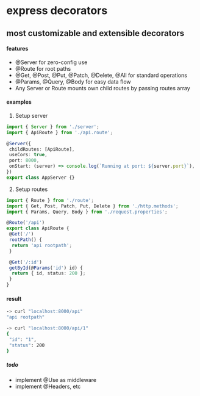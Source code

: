 # express decorators

## most customizable and extensible decorators

#### features

- @Server for zero-config use
- @Route for root paths
- @Get, @Post, @Put, @Patch, @Delete, @All for standard operations
- @Params, @Query, @Body for easy data flow
- Any Server or Route mounts own child routes by passing routes array

#### examples

1. Setup server

```ts
import { Server } from './server';
import { ApiRoute } from './api.route';

@Server({
 childRoutes: [ApiRoute],
 useCors: true,
 port: 8000,
 onStart: (server) => console.log(`Running at port: ${server.port}`),
})
export class AppServer {}
```

2. Setup routes

```ts
import { Route } from './route';
import { Get, Post, Patch, Put, Delete } from './http.methods';
import { Params, Query, Body } from './request.properties';

@Route('/api')
export class ApiRoute {
 @Get('/')
 rootPath() {
  return 'api rootpath';
 }

 @Get('/:id')
 getById(@Params('id') id) {
  return { id, status: 200 };
 }
}
```

#### result

```bash
-> curl "localhost:8000/api"
"api rootpath"

-> curl "localhost:8000/api/1"
{
 "id": "1",
 "status": 200
}
```

##### todo

- implement @Use as middleware
- implement @Headers, etc
